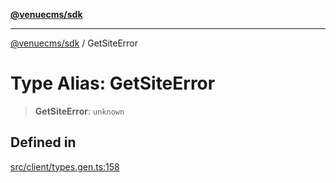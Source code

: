 [**@venuecms/sdk**](../README.md)

***

[@venuecms/sdk](../README.md) / GetSiteError

# Type Alias: GetSiteError

> **GetSiteError**: `unknown`

## Defined in

[src/client/types.gen.ts:158](https://github.com/venuecms/sdk/blob/a67bd36579ec58f05616b697172009f8707ee8a7/src/client/types.gen.ts#L158)
